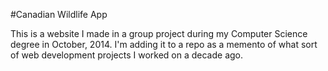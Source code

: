 #Canadian Wildlife App

This is a website I made in a group project during my Computer Science degree in October, 2014. I'm adding it to a repo as a memento of what sort of web development projects I worked on a decade ago.